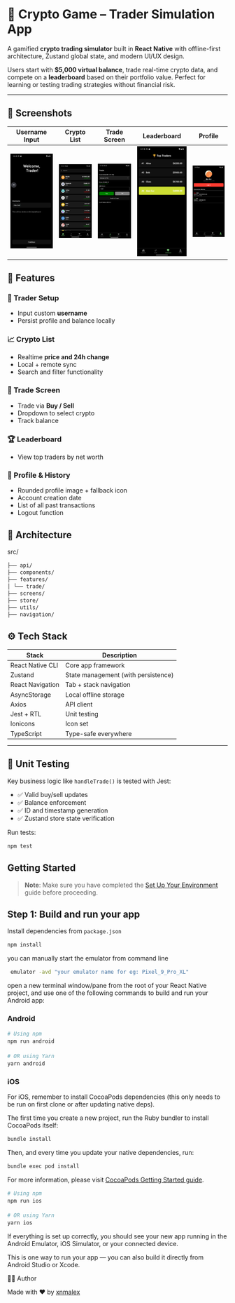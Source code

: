 # 💸 Crypto Game – Trader Simulation App

A gamified **crypto trading simulator** built in **React Native** with offline-first architecture, Zustand global state, and modern UI/UX design.

Users start with **$5,000 virtual balance**, trade real-time crypto data, and compete on a **leaderboard** based on their portfolio value. Perfect for learning or testing trading strategies without financial risk.

---

## 📸 Screenshots

| Username Input | Crypto List | Trade Screen | Leaderboard | Profile   |
|----------------|-------------|---------------|--------------|--------------|
| ![Username](./src/assets/screenshots/username.png) | ![Crypto List](./src/assets/screenshots/cryptolist.png) | ![Trade](./src/assets/screenshots/trade.png) | ![Leaderboard](./src/assets/screenshots/leaderboard.png) | ![Profile](./src/assets/screenshots/profile.png)

## 📱 Features

### 👤 Trader Setup
- Input custom **username**
- Persist profile and balance locally

### 📈 Crypto List
- Realtime **price and 24h change**
- Local + remote sync
- Search and filter functionality

### 💱 Trade Screen
- Trade via **Buy / Sell**
- Dropdown to select crypto
- Track balance 

### 🏆 Leaderboard
- View top traders by net worth

### 🧾 Profile & History
- Rounded profile image + fallback icon
- Account creation date
- List of all past transactions
- Logout function


## 🧠 Architecture

src/

```
├── api/
├── components/ 
├── features/ 
│ └── trade/ 
├── screens/ 
├── store/ 
├── utils/ 
├── navigation/ 
```


## ⚙️ Tech Stack

| Stack           | Description |
|------------------|-------------|
| React Native CLI | Core app framework |
| Zustand           | State management (with persistence) |
| React Navigation  | Tab + stack navigation |
| AsyncStorage      | Local offline storage |
| Axios             | API client |
| Jest + RTL        | Unit testing |
| Ionicons          | Icon set |
| TypeScript        | Type-safe everywhere |

---

## 🧪 Unit Testing

Key business logic like `handleTrade()` is tested with Jest:

- ✅ Valid buy/sell updates
- ✅ Balance enforcement
- ✅ ID and timestamp generation
- ✅ Zustand store state verification

Run tests:

```bash
npm test
```

## Getting Started

> **Note**: Make sure you have completed the [Set Up Your Environment](https://reactnative.dev/docs/set-up-your-environment) guide before proceeding.


## Step 1: Build and run your app

Install dependencies from `package.json`
```sh
npm install
```

you can manually start the emulator from command line

```sh
 emulator -avd "your emulator name for eg: Pixel_9_Pro_XL"
```

open a new terminal window/pane from the root of your React Native project, and use one of the following commands to build and run your Android app:

### Android

```sh
# Using npm
npm run android

# OR using Yarn
yarn android
```


### iOS

For iOS, remember to install CocoaPods dependencies (this only needs to be run on first clone or after updating native deps).

The first time you create a new project, run the Ruby bundler to install CocoaPods itself:

```sh
bundle install
```

Then, and every time you update your native dependencies, run:

```sh
bundle exec pod install
```

For more information, please visit [CocoaPods Getting Started guide](https://guides.cocoapods.org/using/getting-started.html).

```sh
# Using npm
npm run ios

# OR using Yarn
yarn ios
```

If everything is set up correctly, you should see your new app running in the Android Emulator, iOS Simulator, or your connected device.

This is one way to run your app — you can also build it directly from Android Studio or Xcode.

👨‍💻 Author

Made with ❤️ by [xnmalex](https://github.com/xnmalex)
